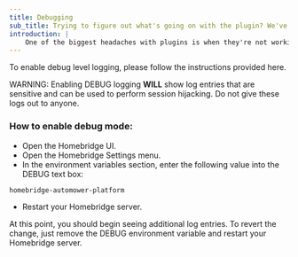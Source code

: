 ```yaml
---
title: Debugging
sub_title: Trying to figure out what's going on with the plugin? We've got you covered.
introduction: |
    One of the biggest headaches with plugins is when they're not working like you'd expect them to. Diagnosing problems can be even further complicated because the server which is running the plugin is inaccessible to the developer of the plugin.
---
```

To enable debug level logging, please follow the instructions provided here.

WARNING: Enabling DEBUG logging **WILL** show log entries that are sensitive and can be used to perform session hijacking. Do not give these logs out to anyone.

### How to enable debug mode:
- Open the Homebridge UI.
- Open the Homebridge Settings menu.
- In the environment variables section, enter the following value into the DEBUG text box:
```
homebridge-automower-platform
```
- Restart your Homebridge server.

At this point, you should begin seeing additional log entries. To revert the change, just remove the DEBUG environment variable and restart your Homebridge server.